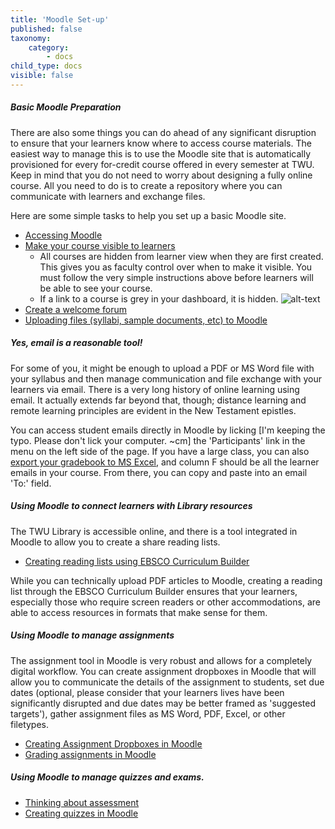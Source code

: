```yaml
---
title: 'Moodle Set-up'
published: false
taxonomy:
    category:
        - docs
child_type: docs
visible: false
---
```


##### Basic Moodle Preparation
There are also some things you can do ahead of any significant disruption to ensure that your learners know where to access course materials. The easiest way to manage this is to use the Moodle site that is automatically provisioned for every for-credit course offered in every semester at TWU. Keep in mind that you do not need to worry about designing a fully online course. All you need to do is to create a repository where you can communicate with learners and exchange files.

Here are some simple tasks to help you set up a basic Moodle site.

- [Accessing Moodle](https://create.twu.ca/help/moodle/basics/introduction)
- [Make your course visible to learners](https://create.twu.ca/help/moodle/faculty/show-hide)
  - All courses are hidden from learner view when they are first created. This gives you as faculty control over when to make it visible. You must follow the very simple instructions above before learners will be able to see your course.
  - If a link to a course is grey in your dashboard, it is hidden.
![alt-text](visibility.png "Check course visibility")
- [Create a welcome forum](https://create.twu.ca/help/moodle/faculty/activity-or-resource/creating-a-forum)
- [Uploading files (syllabi, sample documents, etc) to Moodle](http://create.twu.ca/help/moodle/faculty/activity-or-resource/adding-resources)

##### Yes, email is a reasonable tool!
For some of you, it might be enough to upload a PDF or MS Word file with your syllabus and then manage communication and file exchange with your learners via email. There is a very long history of online learning using email. It actually extends far beyond that, though; distance learning and remote learning principles are evident in the New Testament epistles.

You can access student emails directly in Moodle by licking [I'm keeping the typo. Please don't lick your computer. ~cm] the 'Participants' link in the menu on the left side of the page. If you have a large class, you can also [export your gradebook to MS Excel](https://create.twu.ca/help/moodle/faculty/grade-book/download-gradebook), and column F should be all the learner emails in your course. From there, you can copy and paste into an email 'To:' field.

##### Using Moodle to connect learners with Library resources
The TWU Library is accessible online, and there is a tool integrated in Moodle to allow you to create a share reading lists.

- [Creating reading lists using EBSCO Curriculum Builder](http://create.twu.ca/help/moodle/faculty/activity-or-resource/ebsco-curriculum-builder)

While you can technically upload PDF articles to Moodle, creating a reading list through the EBSCO Curriculum Builder ensures that your learners, especially those who require screen readers or other accommodations, are able to access resources in formats that make sense for them.

##### Using Moodle to manage assignments

The assignment tool in Moodle is very robust and allows for a completely digital workflow. You can create assignment dropboxes in Moodle that will allow you to communicate the details of the assignment to students, set due dates (optional, please consider that your learners lives have been significantly disrupted and due dates may be better framed as 'suggested targets'), gather assignment files as MS Word, PDF, Excel, or other filetypes.

- [Creating Assignment Dropboxes in Moodle](http://create.twu.ca/help/moodle/faculty/activity-or-resource/creating-an-assignment-dropbox)
- [Grading assignments in Moodle](https://create.twu.ca/help/moodle/faculty/grade-book/grade-assignment)

##### Using Moodle to manage quizzes and exams.

- [Thinking about assessment](https://create.twu.ca/help/online-learning-on-ramp/finishing-well/online-final-exam)
- [Creating quizzes in Moodle](https://create.twu.ca/help/moodle/faculty/quizzes/creating-a-quiz)
